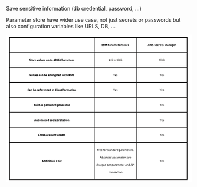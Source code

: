 Save sensitive information (db credential, password, ...)

Parameter store have wider use case, not just secrets or passwords but also configuration variables like URLS, DB, ... 

![img](01%20parameter%20store%20vs%20aws%20secrets%20manager/1.png)
